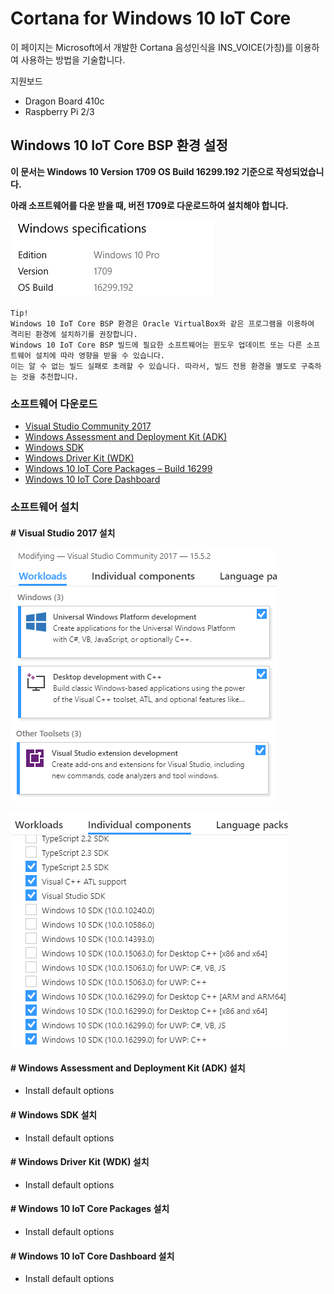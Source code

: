 # Cortana for Windows 10 IoT Core

이 페이지는 Microsoft에서 개발한 Cortana 음성인식을 INS\_VOICE\(가칭\)를 이용하여 사용하는 방법을 기술합니다.

지원보드

* Dragon Board 410c
* Raspberry Pi 2/3

## Windows 10 IoT Core BSP 환경 설정

**이 문서는 Windows 10 Version 1709 OS Build 16299.192 기준으로 작성되었습니다.**

**아래 소프트웨어를 다운 받을 때, 버전 1709로 다운로드하여 설치해야 합니다.**

![](/assets/Windows_specifications.png)

```
Tip!
Windows 10 IoT Core BSP 환경은 Oracle VirtualBox와 같은 프로그램을 이용하여 격리된 환경에 설치하기를 권장합니다.
Windows 10 IoT Core BSP 빌드에 필요한 소프트웨어는 윈도우 업데이트 또는 다른 소프트웨어 설치에 따라 영향을 받을 수 있습니다.
이는 알 수 없는 빌드 실패로 초래할 수 있습니다. 따라서, 빌드 전용 환경을 별도로 구축하는 것을 추천합니다.
```

 

### 소프트웨어 다운로드

* [Visual Studio Community 2017](https://www.visualstudio.com/downloads/?utm_source=mscom&utm_campaign=msdocs)
* [Windows Assessment and Deployment Kit \(ADK\)](https://developer.microsoft.com/en-us/windows/hardware/windows-assessment-deployment-kit)
* [Windows SDK](https://developer.microsoft.com/en-us/windows/downloads/windows-10-sdk)
* [Windows Driver Kit \(WDK\)](https://developer.microsoft.com/en-us/windows/hardware/windows-driver-kit)
* [Windows 10 IoT Core Packages – Build 16299](https://www.microsoft.com/en-us/software-download/windows10iotcore)
* [Windows 10 IoT Core Dashboard](https://docs.microsoft.com/en-us/windows/iot-core/connect-your-device/IoTDashboard)

### 소프트웨어 설치

#### \# Visual Studio 2017 설치

![](/assets/Visual_Studio_Install_Options_1.png)

![](/assets/Visual_Studio_Install_Options_2.png)

#### \# Windows Assessment and Deployment Kit \(ADK\) 설치

* Install default options

#### \# Windows SDK 설치

* Install default options

#### \# Windows Driver Kit \(WDK\) 설치

* Install default options

#### \# Windows 10 IoT Core Packages 설치

* Install default options

#### \# Windows 10 IoT Core Dashboard 설치

* Install default options



